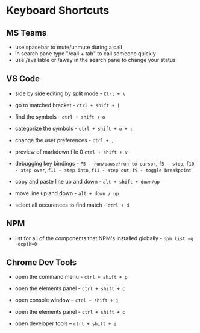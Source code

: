 # Keyboard Shortcuts

## MS Teams

- use spacebar to mute/unmute during a call
- in search pane type "/call + tab" to call someone quickly
- use /available or /away in the search pane to change your status

## VS Code

- side by side editing by split mode - `Ctrl + \`

- go to matched bracket - `ctrl + shift + [`

- find the symbols - `ctrl + shift + o`

- categorize the symbols - `ctrl + shift + o + :`

- change the user preferences - `ctrl + ,`

- preview of markdown file 0 `ctrl + shift + v`

- debugging key bindings - `F5 - run/pause/run to cursor`, `f5 - stop`, `f10 - step over`, `f11 - step into`, `f11 - step out`, `f9 - toggle breakpoint`

- copy and paste line up and down - `alt + shift + down/up`

- move line up and down - `alt + down / up`

- select all occurences to find match - `ctrl + d`

## NPM

- list for all of the components that NPM's installed globally - `npm list –g –depth=0`

## Chrome Dev Tools

- open the command menu - `ctrl + shift + p`

- open the elements panel - `ctrl + shift + c`

- open console window – `ctrl + shift + j`

- open the elements panel - `ctrl + shift + c`

- open developer tools – `ctrl + shift + i`
